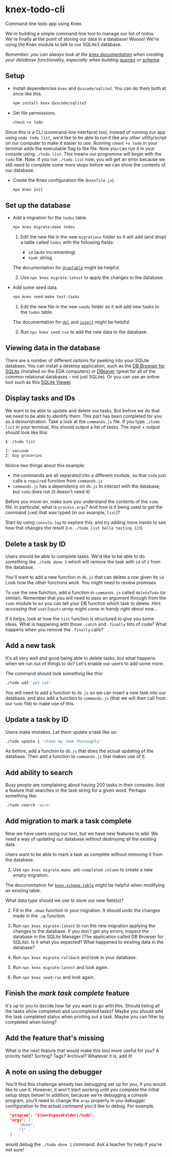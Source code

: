 # knex-todo-cli

Command-line todo app using Knex.

We're building a simple command-line tool to manage our list of todos. We're finally at the point of storing our data in a database! Woooo! We're using the Knex module to talk to our SQLite3 database.

_Remember: you can always look at the [knex documentation](https://knexjs.org/) when creating your database functionality, especially when building [queries](https://knexjs.org/guide/query-builder.html) or [schema](https://knexjs.org/guide/schema-builder.html)._

## Setup

* Install dependencies `knex` and `@vscode/sqlite3`. You can do them both at once like this.

  ```sh
  npm install knex @vscode/sqlite3
  ```

* Set file permissions.

  ```sh
  chmod +x todo
  ```

Since this is a CLI (command-line interface) tool, instead of running our app using `node todo list`, we'd like to be able to run it like any other utility/script on our computer to make it easier to use. Running `chmod +x todo` in your terminal adds the executable flag to the file. Now you can run it in your console using `./todo list`. This means our programme will begin with the `todo` file. Note: if you run `./todo list` now, you will get an error because we still need to complete some more steps before we can show the contents of our database.

* Create the Knex configuration file (`knexfile.js`).

  ```sh
  npx knex init
  ```


## Set up the database

* Add a migration for the `todos` table.

  ```sh
  npx knex migrate:make todos
  ```

  1. Edit the new file in the new `migrations` folder so it will add (and drop) a table called `todos` with the following fields:

      * `id` (auto incrementing)
      * `task`: string

  The documentation for [`dropTable`](http://knexjs.org/#Schema-dropTable) might be helpful.

  2. Use `npx knex migrate:latest` to apply the changes to the database.

* Add some seed data.

  ```sh
  npx knex seed:make test-tasks
  ```

  1. Edit the new file in the new `seeds` folder so it will add new tasks to the `todos` table.

  The documentation for [`del`](http://knexjs.org/#Builder-del%20/%20delete) and [`insert`](http://knexjs.org/#Builder-insert) might be helpful.

  2. Run `npx knex seed:run` to add the new data to the database.


## Viewing data in the database
There are a number of different options for peeking into your SQLite database. You can install a desktop application, such as the [DB Browser for SQLite](https://sqlitebrowser.org/) (installed on the EDA computers) or [DBeaver](https://dbeaver.io) (great for all of the common relational databases - not just SQLite). Or you can use an online tool such as this [SQLite Viewer](https://inloop.github.io/sqlite-viewer/).

## Display tasks and IDs

We want to be able to update and delete our tasks. But before we do that we need to be able to identify them. This part has been completed for you as a demonstration. Take a look at the `commands.js` file. If you type `./todo list` in your terminal, this should output a list of tasks. The input + output should look like this:

```sh
$ ./todo list

1: vaccuum
2: buy groceries
```

Notice two things about this example:
 * the commands are all separated into a different module, so that `todo` just calls a `require`d function from `commands.js`
 * `commands.js` has a _dependency_ on `db.js` to interact with the database, but `todo` does not (it doesn't need it)

Before you move on, make sure you understand the contents of the `todo` file. In particular, what is `process.argv`? And how is it being used to get the command (`cmd`) that was typed (in our example, `list`)?

Start by using `console.log` to explore this, and try adding more inputs to see how that changes the result (i.e. `./todo list hello testing 123`)

## Delete a task by ID

Users should be able to complete tasks. We'd like to be able to do something like `./todo done 1` which will remove the task with `id` of `1` from the database.

You'll want to add a new function in `db.js` that can delete a row given its `id`. Look how the other functions work. You might need to review promises.

To use the new function, add a function in `commands.js` called `deleteTodo` (or similar). Remember that you will need to pass an argument through from the `todo` module to so you can tell your DB function which task to delete. _Hint: accessing that `userInputs` array might come in handy right about now..._

If it helps, look at how the `list` function is structured to give you some ideas. What is happening with those `.catch` and `.finally` bits of code? What happens when you remove the `.finally` calls?

## Add a new task

It's all very well and good being able to delete tasks, but what happens when we run out of things to do? Let's enable our users to add some more. 

The command should look something like this:

```sh
./todo add 'pet cat'
```

You will need to add a function to `db.js` so we can insert a new task into our database, and also add a function to `commands.js` (that we will then call from our `todo` file) to make use of this.

## Update a task by ID

Users make mistakes. Let them update a task like so:

```sh
./todo update 1 'clean my room thoroughly'
```

As before, add a function to `db.js` that does the actual updating of the database. Then add a function to `commands.js` that makes use of it.


## Add ability to search

Busy people are complaining about having 200 tasks in their consoles. Add a feature that searches in the task string for a given word. Perhaps something like:

```sh
./todo search 'wire'
```


## Add migration to mark a task complete

Now we have users using our tool, but we have new features to add. We need a way of updating our database without destroying all the existing data.

Users want to be able to mark a task as complete without removing it from the database.

1. Use `npx knex migrate:make add-completed-column` to create a new empty migration.

  The documentation for [`knex.schema.table`](http://knexjs.org/#Schema-table) might be helpful when modifying an existing table.

  What data type should we use to store our new field(s)?

2. Fill in the `.down` function in your migration. It should undo the changes made in the `.up` function.

3. Run `npx knex migrate:latest` to run the new migration applying the changes to the database. If you don't get any errors, inspect the database in the SQLite Manager (The application called DB Browser for SQLite). Is it what you expected? What happened to existing data in the database?

4. Run `npx knex migrate:rollback` and look in your database.

5. Run `npx knex migrate:latest` and look again.

6. Run `npx knex seed:run` and look again.


## Finish the _mark task complete_ feature

It's up to you to decide how far you want to go with this. Should listing all the tasks show completed and uncompleted tasks? Maybe you should add the task completed status when printing out a task. Maybe you can filter by completed when listing?


## Add the feature that's missing

What is the next feature that would make this tool more useful for you? A priority field? Sorting? Tags? Archival? Whatever it is, add it!



## A note on using the debugger

You'll find this challenge already has debugging set up for you, if you would like to use it. However, it won't start working until you complete the initial setup steps below! In addition, because we're debugging a _console_ program, you'll need to change the `args` property in you debugger configuration to the actual command you'd like to debug. For example,

```json
  "program": "${workspaceFolder}/todo",
  "args": [
      "done",
      "1"
  ]
```

would debug the `./todo done 1` command. Ask a teacher for help if you're not sure!

